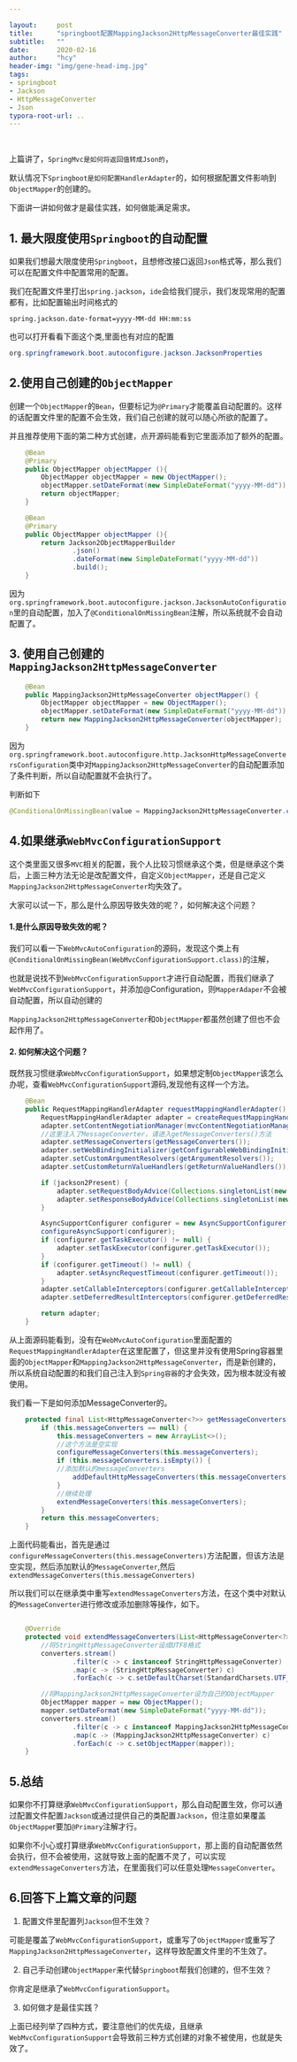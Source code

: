 ```yaml
---

layout:     post
title:      "springboot配置MappingJackson2HttpMessageConverter最佳实践"
subtitle:   ""
date:       2020-02-16
author:     "hcy"
header-img: "img/gene-head-img.jpg"
tags:
- springboot
- Jackson
- HttpMessageConverter
- Json
typora-root-url: ..
---
```




​	

上篇讲了，`SpringMvc是如何将返回值转成Json的`，

默认情况下`Springboot是如何配置HandlerAdapter`的，如何根据配置文件影响到`ObjectMapper`的创建的。

下面讲一讲如何做才是最佳实践，如何做能满足需求。



## 1. 最大限度使用`Springboot`的自动配置

如果我们想最大限度使用`Springboot`，且想修改接口返回`Json`格式等，那么我们可以在配置文件中配置常用的配置。

我们在配置文件里打出`spring.jackson`，`ide`会给我们提示，我们发现常用的配置都有，比如配置输出时间格式的

```
spring.jackson.date-format=yyyy-MM-dd HH:mm:ss
```



也可以打开看看下面这个类,里面也有对应的配置

```java
org.springframework.boot.autoconfigure.jackson.JacksonProperties
```



## 2.使用自己创建的`ObjectMapper`

创建一个`ObjectMapper`的`Bean`，但要标记为`@Primary`才能覆盖自动配置的。这样的话配置文件里的配置不会生效，我们自己创建的就可以随心所欲的配置了。

并且推荐使用下面的第二种方式创建，点开源码能看到它里面添加了额外的配置。

```java
    @Bean
    @Primary
    public ObjectMapper objectMapper (){
        ObjectMapper objectMapper = new ObjectMapper();
        objectMapper.setDateFormat(new SimpleDateFormat("yyyy-MM-dd"));
        return objectMapper;
    }
```



```java
    @Bean
    @Primary
    public ObjectMapper objectMapper (){
        return Jackson2ObjectMapperBuilder
                .json()
                .dateFormat(new SimpleDateFormat("yyyy-MM-dd"))
                .build();
    }
```

因为`org.springframework.boot.autoconfigure.jackson.JacksonAutoConfiguration`里的自动配置，加入了`@ConditionalOnMissingBean`注解，所以系统就不会自动配置了。





## 3. 使用自己创建的`MappingJackson2HttpMessageConverter`

```java
    @Bean
    public MappingJackson2HttpMessageConverter objectMapper() {
        ObjectMapper objectMapper = new ObjectMapper();
        objectMapper.setDateFormat(new SimpleDateFormat("yyyy-MM-dd"));
        return new MappingJackson2HttpMessageConverter(objectMapper);
    }
```



因为`org.springframework.boot.autoconfigure.http.JacksonHttpMessageConvertersConfiguration`类中对`MappingJackson2HttpMessageConverter`的自动配置添加了条件判断，所以自动配置就不会执行了。

判断如下

```java
@ConditionalOnMissingBean(value = MappingJackson2HttpMessageConverter.class,
```



## 4.如果继承`WebMvcConfigurationSupport`

这个类里面又很多`MVC`相关的配置，我个人比较习惯继承这个类，但是继承这个类后，上面三种方法无论是改配置文件，自定义`ObjectMapper`，还是自己定义`MappingJackson2HttpMessageConverter`均失效了。

大家可以试一下，那么是什么原因导致失效的呢？，如何解决这个问题？

####  1.是什么原因导致失效的呢？

我们可以看一下`WebMvcAutoConfiguration`的源码，发现这个类上有`@ConditionalOnMissingBean(WebMvcConfigurationSupport.class)`的注解，

也就是说找不到`WebMvcConfigurationSupport`才进行自动配置，而我们继承了`WebMvcConfigurationSupport`，并添加@Configuration，则`MapperAdaper`不会被自动配置，所以自动创建的

`MappingJackson2HttpMessageConverter`和`ObjectMapper`都虽然创建了但也不会起作用了。



#### 2. 如何解决这个问题？

既然我习惯继承`WebMvcConfigurationSupport`，如果想定制`ObjectMapper`该怎么办呢，查看`WebMvcConfigurationSupport`源码,发现他有这样一个方法。

```java
	@Bean
	public RequestMappingHandlerAdapter requestMappingHandlerAdapter() {
		RequestMappingHandlerAdapter adapter = createRequestMappingHandlerAdapter();
		adapter.setContentNegotiationManager(mvcContentNegotiationManager());
		//这里注入了MessageConverter，请进入getMessageConverters()方法
		adapter.setMessageConverters(getMessageConverters());
		adapter.setWebBindingInitializer(getConfigurableWebBindingInitializer());
		adapter.setCustomArgumentResolvers(getArgumentResolvers());
		adapter.setCustomReturnValueHandlers(getReturnValueHandlers());

		if (jackson2Present) {
			adapter.setRequestBodyAdvice(Collections.singletonList(new JsonViewRequestBodyAdvice()));
			adapter.setResponseBodyAdvice(Collections.singletonList(new JsonViewResponseBodyAdvice()));
		}

		AsyncSupportConfigurer configurer = new AsyncSupportConfigurer();
		configureAsyncSupport(configurer);
		if (configurer.getTaskExecutor() != null) {
			adapter.setTaskExecutor(configurer.getTaskExecutor());
		}
		if (configurer.getTimeout() != null) {
			adapter.setAsyncRequestTimeout(configurer.getTimeout());
		}
		adapter.setCallableInterceptors(configurer.getCallableInterceptors());
		adapter.setDeferredResultInterceptors(configurer.getDeferredResultInterceptors());

		return adapter;
	}
```



从上面源码能看到，没有在`WebMvcAutoConfiguration`里面配置的`RequestMappingHandlerAdapter`在这里配置了，但这里并没有使用Spring容器里面的`ObjectMapper`和`MappingJackson2HttpMessageConverter`，而是新创建的，所以系统自动配置的和我们自己注入到`Spring容器`的才会失效，因为根本就没有被使用。



我们看一下是如何添加MessageConverter的。

```java
	protected final List<HttpMessageConverter<?>> getMessageConverters() {
		if (this.messageConverters == null) {
			this.messageConverters = new ArrayList<>();
			//这个方法是空实现
			configureMessageConverters(this.messageConverters);
			if (this.messageConverters.isEmpty()) {
			//添加默认的messageConverters
				addDefaultHttpMessageConverters(this.messageConverters);
			}
			//继续处理
			extendMessageConverters(this.messageConverters);
		}
		return this.messageConverters;
	}
```



上面代码能看出，首先是通过`configureMessageConverters(this.messageConverters)`方法配置，但该方法是空实现，然后添加默认的`MessageConverter`,然后`extendMessageConverters(this.messageConverters)`





所以我们可以在继承类中重写`extendMessageConverters`方法，在这个类中对默认的`MessageConverter`进行修改或添加删除等操作，如下。

```java

    @Override
    protected void extendMessageConverters(List<HttpMessageConverter<?>> converters) {
        //将StringHttpMessageConverter设成UTF8格式
        converters.stream()
                .filter(c -> c instanceof StringHttpMessageConverter)
                .map(c -> (StringHttpMessageConverter) c)
                .forEach(c -> c.setDefaultCharset(StandardCharsets.UTF_8));

        //将MappingJackson2HttpMessageConverter设为自己的ObjectMapper
        ObjectMapper mapper = new ObjectMapper();
        mapper.setDateFormat(new SimpleDateFormat("yyyy-MM-dd"));
        converters.stream()
                .filter(c -> c instanceof MappingJackson2HttpMessageConverter)
                .map(c -> (MappingJackson2HttpMessageConverter) c)
                .forEach(c -> c.setObjectMapper(mapper));
    }
```



## 5.总结

如果你不打算继承`WebMvcConfigurationSupport`，那么自动配置生效，你可以通过配置文件配置`Jackson`或通过提供自己的类配置`Jackson`，但注意如果覆盖`ObjectMappe`r要加`@Primary`注解才行。



如果你不小心或打算继承`WebMvcConfigurationSupport`，那上面的自动配置依然会执行，但不会被使用，这就导致上面的配置不灵了，可以实现`extendMessageConverters`方法，在里面我们可以任意处理`MessageConverter`。



## 6.回答下上篇文章的问题

1. 配置文件里配置列`Jackson`但不生效？

可能是覆盖了`WebMvcConfigurationSupport`，或重写了`ObjectMapper`或重写了`MappingJackson2HttpMessageConverter`，这样导致配置文件里的不生效了。



2. 自己手动创建`ObjectMapper`来代替`Springboot`帮我们创建的，但不生效？

你肯定是继承了`WebMvcConfigurationSupport`。



3. 如何做才是最佳实践？

上面已经列举了四种方式，要注意他们的优先级，且继承`WebMvcConfigurationSupport`会导致前三种方式创建的对象不被使用，也就是失效了。
